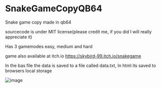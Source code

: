 # SnakeGameCopyQB64
Snake game copy made in qb64

sourcecode is under MIT license(please credit me, if you did I will really appreciate it)

Has 3 gamemodes easy, medium and hard

game also available at itch.io https://skybird-99.itch.io/snakegame

In the bas file the data is saved to a file called data.txt, In html its saved to browsers local storage

![image](https://user-images.githubusercontent.com/71566490/218525506-aeda7e54-a98c-48ca-a493-a2f260055a40.png)
